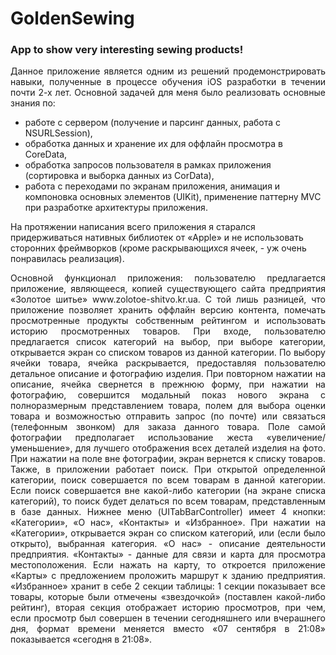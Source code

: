 # GoldenSewing
### App to show very interesting sewing products!

<p align="justify">
Данное приложение является одним из решений продемонстрировать навыки, полученные в процессе обучения iOS разработки в течении почти 2-х лет. Основной задачей для меня было реализовать основные знания по: 

  * работе с сервером (получение и парсинг данных, работа c NSURLSession), 
  * обработка данных и хранение их для оффлайн просмотра в CoreData, 
  * обработка запросов пользователя в рамках приложения (сортировка и выборка данных из CorData), 
  * работа с переходами по экранам приложения, анимация и компоновка основных элементов (UIKit), применение паттерну MVC при разработке архитектуры приложения.

На протяжении написания всего приложения я старался придерживаться нативных библиотек от «Apple» и не использовать сторонних фреймворков (кроме раскрывающихся ячеек, - уж очень понравилась реализация).
</p>

<p align="justify">
Основной функционал приложения: пользователю предлагается приложение, являющееся, копией существующего сайта предприятия «Золотое шитье» www.zolotoe-shitvo.kr.ua. С той лишь разницей, что приложение позволяет хранить оффлайн версию контента, помечать просмотренные продукты собственным рейтингом и использовать историю просмотренных товаров.
При входе, пользователю предлагается список категорий на выбор, при выборе категории, открывается экран со списком товаров из данной категории. По выбору ячейки товара, ячейка раскрывается, предоставляя пользователю детальное описание и фотографию изделия. При повторном нажатии на описание, ячейка свернется в прежнюю форму, при нажатии на фотографию, совершится модальный показ нового экрана с полноразмерным представлением товара, полем для выбора оценки товара и возможностью отправить запрос (по почте) или связаться (телефонным звонком) для заказа данного товара. Поле самой фотографии предполагает использование жеста «увеличение/уменьшение», для лучшего отображения всех деталей изделия на фото. При нажатии на поле вне фотографии, экран вернется к списку товаров. 
Также, в приложении работает поиск. При открытой определенной категории, поиск совершается по всем товарам в данной категории. Если поиск совершается вне какой-либо категории (на экране списка категорий), то поиск будет делаться по всем товарам, представленным в базе данных.
Нижнее меню (UITabBarController) имеет 4 кнопки: «Категории», «О нас», «Контакты» и «Избранное». При нажатии на «Категории», открывается экран со списком категорий, или (если было открыто), выбранная категория. «О нас» - описание деятельности предприятия. «Контакты» - данные для связи и карта для просмотра местоположения. Если нажать на карту, то откроется приложение «Карты» с предложением проложить маршрут к зданию предприятия. «Избранное» хранит в себе 2 секции таблицы: 1 секции показывает все товары, которые были отмечены «звездочкой» (поставлен какой-либо рейтинг), вторая секция отображает историю просмотров, при чем, если просмотр был совершен в течении сегодняшнего или вчерашнего дня, формат времени меняется вместо «07 сентября в 21:08» показывается «сегодня в 21:08».
</p>
